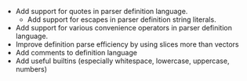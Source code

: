 
- Add support for quotes in parser definition language.
  - Add support for escapes in parser definition string literals.
- Add support for various convenience operators in parser definition language.
- Improve definition parse efficiency by using slices more than vectors
- Add comments to definition language
- Add useful builtins (especially whitespace, lowercase, uppercase, numbers)